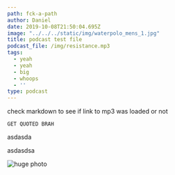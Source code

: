 ```yaml
---
path: fck-a-path
author: Daniel
date: 2019-10-08T21:50:04.695Z
image: "../../../static/img/waterpolo_mens_1.jpg"
title: podcast test file
podcast_file: /img/resistance.mp3
tags:
  - yeah
  - yeah
  - big
  - whoops
  - ''
type: podcast
---
```

check markdown to see if link to mp3 was loaded or not

```
GET QUOTED BRAH
```

asdasda

asdasdsa

![huge photo](/img/waterpolo_mens_1.jpg "massive in size")
